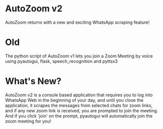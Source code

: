 # AutoZoom v2
AutoZoom returns with a new and exciting WhatsApp scraping feature!

# Old
The python script of AutoZoom v1 lets you join a Zoom Meeting by voice using pyautogui, flask, speech_recognition and pyttsx3

# What's New?
AutoZoom v2 is a console based application that requires you to log into WhatsApp Web in the beginning of your day, and until you close the application, it scrapes the messages from selected chats for zoom links, and if any new zoom link is received, you are prompted to join the meeting. And if you click 'join' on the prompt, pyautogui will automatically join the zoom meeting for you!
